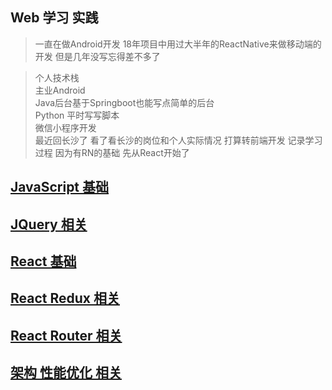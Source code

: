 ## Web 学习 实践  

> 一直在做Android开发  18年项目中用过大半年的ReactNative来做移动端的开发  但是几年没写忘得差不多了   

>个人技术栈     
主业Android   
Java后台基于Springboot也能写点简单的后台    
Python 平时写写脚本  
微信小程序开发   
最近回长沙了   看了看长沙的岗位和个人实际情况  打算转前端开发  记录学习过程  因为有RN的基础  先从React开始了

## [JavaScript 基础](https://github.com/Daemon1993/web_cc/blob/master/Js-base.md)

## [JQuery 相关](https://github.com/Daemon1993/web_cc/blob/master/jQuery-base.md)

## [React 基础](https://github.com/Daemon1993/web_cc/blob/master/react-base.md)

## [React Redux 相关](https://github.com/Daemon1993/web_cc/blob/master/React-redux.md)

 
 
## [React Router 相关](https://github.com/Daemon1993/web_cc/blob/master/React-Router.md)


## [架构 性能优化 相关](https://github.com/Daemon1993/web_cc/blob/master/架构知识.md)